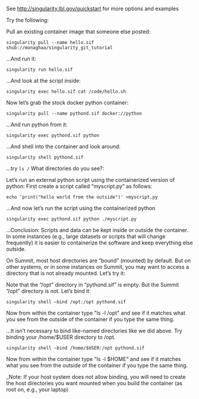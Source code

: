See http://singularity.lbl.gov/quickstart for more options and examples

Try the following:

 Pull an existing container image that someone else posted:
```
singularity pull --name hello.sif shub://monaghaa/singularity_git_tutorial
```

…And run it:
```
singularity run hello.sif
```

 …And look at the script inside:
```
singularity exec hello.sif cat /code/hello.sh
```

 Now let’s grab the stock docker python container:
```
singularity pull --name pythond.sif docker://python
```

 …And run python from it:
```
singularity exec pythond.sif python
```

…And shell into the container and look around:
```
singularity shell pythond.sif
```

 …try `ls /` What directories do you see?:

Let’s run an external python script using the containerized version of python: 
First create a script called “myscript.py” as follows:
```
echo 'print("hello world from the outside")' >myscript.py
```

…And now let’s run the script using the containerized python
```
singularity exec pythond.sif python ./myscript.py
```

…Conclusion: Scripts and data can be kept inside or outside the container. In some instances (e.g., large datasets or scripts that will change frequently) it is easier to containerize the software and keep everything else outside.

On Summit, most host directories are “bound” (mounted) by default. But on other systems, or in some instances on Summit, you may want to access a directory that is not already mounted.
Let’s try it:

Note that the “/opt” directory in ”pythond.sif” is empty. But the Summit ”/opt” directory is not.  Let’s bind it:
```
singularity shell –bind /opt:/opt pythond.sif
```

Now from within the container type "ls -l /opt" and see if it matches what you see from the outside of the container if you type the same thing.

 …It isn’t necessary to bind like-named directories like we did above. Try binding your /home/$USER directory to /opt.
```
singularity shell –bind /home/$USER:/opt pythond.sif
```

Now from within the container type "ls -l $HOME" and see if it matches
what you see from the outside of the container if you type the same thing.

_Note: If your host system does not allow binding, you will need to create the host directories you want mounted when you build the container (as root on, e.g., your laptop)
